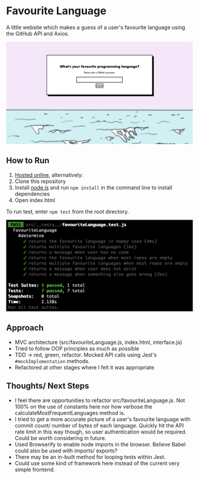 # Favourite Language

A little website which makes a guess of a user's favourite language using the GitHub API and Axios.

![App Screenshot](./src/imgs/app-screenshot.png)

## How to Run

1. [Hosted online](http://inconclusive-income.surge.sh/), alternatively:
2. Clone this repository
3. Install [node.js](https://nodejs.org/en/) and run `npm install` in the command line to install dependencies
4. Open index.html

To run test, enter `npm test` from the root directory.

![Tests Screenshot](./src/imgs/tests-screenshot.png)

## Approach

- MVC architecture (src/favouriteLanguage.js, index.html, interface.js)
- Tried to follow OOP principles as much as possible
- TDD -> red, green, refactor. Mocked API calls using Jest's `#mockImplementation` methods.
- Refactored at other stages where I felt it was appropriate

## Thoughts/ Next Steps

- I feel there are opportunities to refactor src/favouriteLanguage.js. Not 100% on the use of constants here nor how verbose the calculateMostFrequentLanguages method is.
- I tried to get a more accurate picture of a user's favourite language with commit count/ number of bytes of each language. Quickly hit the API rate limit in this way though, so user authentication would be required. Could be worth considering in future.
- Used Browserify to enable node imports in the browser. Believe Babel could also be used with imports/ exports?
- There may be an in-built method for looping tests within Jest.
- Could use some kind of framework here instead of the current very simple frontend.
